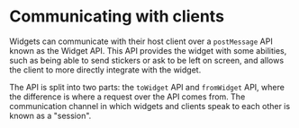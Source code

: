 # Communicating with clients

Widgets can communicate with their host client over a `postMessage` API known as the Widget API.
This API provides the widget with some abilities, such as being able to send stickers or ask
to be left on screen, and allows the client to more directly integrate with the widget.

The API is split into two parts: the `toWidget` API and `fromWidget` API, where the difference
is where a request over the API comes from. The communication channel in which widgets and clients
speak to each other is known as a "session".
